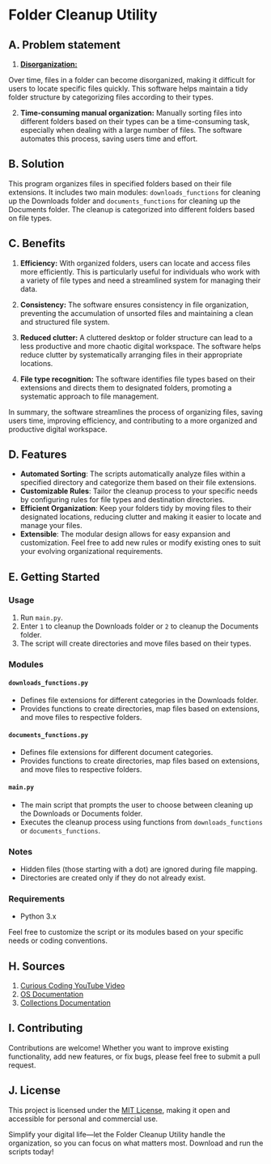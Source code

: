 # Folder Cleanup Utility

## A. Problem statement

1. <ins>**Disorganization:**<ins>

Over time, files in a folder can become disorganized, making it difficult for users to locate specific files quickly. This software helps maintain a tidy folder structure by categorizing files according to their types.

2. **Time-consuming manual organization:** Manually sorting files into different folders based on their types can be a time-consuming task, especially when dealing with a large number of files. The software automates this process, saving users time and effort.

## B. Solution

This program organizes files in specified folders based on their file extensions. It includes two main modules: `downloads_functions` for cleaning up the Downloads folder and `documents_functions` for cleaning up the Documents folder. The cleanup is categorized into different folders based on file types.

## C. Benefits

1. **Efficiency:** With organized folders, users can locate and access files more efficiently. This is particularly useful for individuals who work with a variety of file types and need a streamlined system for managing their data.

2. **Consistency:** The software ensures consistency in file organization, preventing the accumulation of unsorted files and maintaining a clean and structured file system.

3. **Reduced clutter:** A cluttered desktop or folder structure can lead to a less productive and more chaotic digital workspace. The software helps reduce clutter by systematically arranging files in their appropriate locations.

4. **File type recognition:** The software identifies file types based on their extensions and directs them to designated folders, promoting a systematic approach to file management.

In summary, the software streamlines the process of organizing files, saving users time, improving efficiency, and contributing to a more organized and productive digital workspace.

## D. Features

- **Automated Sorting**: The scripts automatically analyze files within a specified directory and categorize them based on their file extensions.
- **Customizable Rules**: Tailor the cleanup process to your specific needs by configuring rules for file types and destination directories.
- **Efficient Organization**: Keep your folders tidy by moving files to their designated locations, reducing clutter and making it easier to locate and manage your files.
- **Extensible**: The modular design allows for easy expansion and customization. Feel free to add new rules or modify existing ones to suit your evolving organizational requirements.

## E. Getting Started

### Usage

1. Run `main.py`.
2. Enter `1` to cleanup the Downloads folder or `2` to cleanup the Documents folder.
3. The script will create directories and move files based on their types.

### Modules

#### `downloads_functions.py`

- Defines file extensions for different categories in the Downloads folder.
- Provides functions to create directories, map files based on extensions, and move files to respective folders.

#### `documents_functions.py`

- Defines file extensions for different document categories.
- Provides functions to create directories, map files based on extensions, and move files to respective folders.

#### `main.py`

- The main script that prompts the user to choose between cleaning up the Downloads or Documents folder.
- Executes the cleanup process using functions from `downloads_functions` or `documents_functions`.

### Notes

- Hidden files (those starting with a dot) are ignored during file mapping.
- Directories are created only if they do not already exist.

### Requirements

- Python 3.x

Feel free to customize the script or its modules based on your specific needs or coding conventions.

## H. Sources

1. [Curious Coding YouTube Video](https://www.youtube.com/watch?v=5idxowRxWW0)
2. [OS Documentation](https://docs.python.org/3/library/os.path.html#module-os.path)
3. [Collections Documentation](https://docs.python.org/3/library/collections.html)

## I. Contributing

Contributions are welcome! Whether you want to improve existing functionality, add new features, or fix bugs, please feel free to submit a pull request.

## J. License

This project is licensed under the [MIT License](notion://www.notion.so/LICENSE), making it open and accessible for personal and commercial use.

Simplify your digital life—let the Folder Cleanup Utility handle the organization, so you can focus on what matters most. Download and run the scripts today!

##
